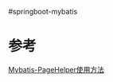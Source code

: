 #springboot-mybatis

# 参考
[Mybatis-PageHelper使用方法](https://github.com/pagehelper/Mybatis-PageHelper/blob/master/wikis/zh/HowToUse.md)<br/>